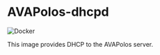 # AVAPolos-dhcpd

![Docker](https://github.com/razuos/AVAPolos-dhcpd/workflows/Docker/badge.svg)

This image provides DHCP to the AVAPolos server.
